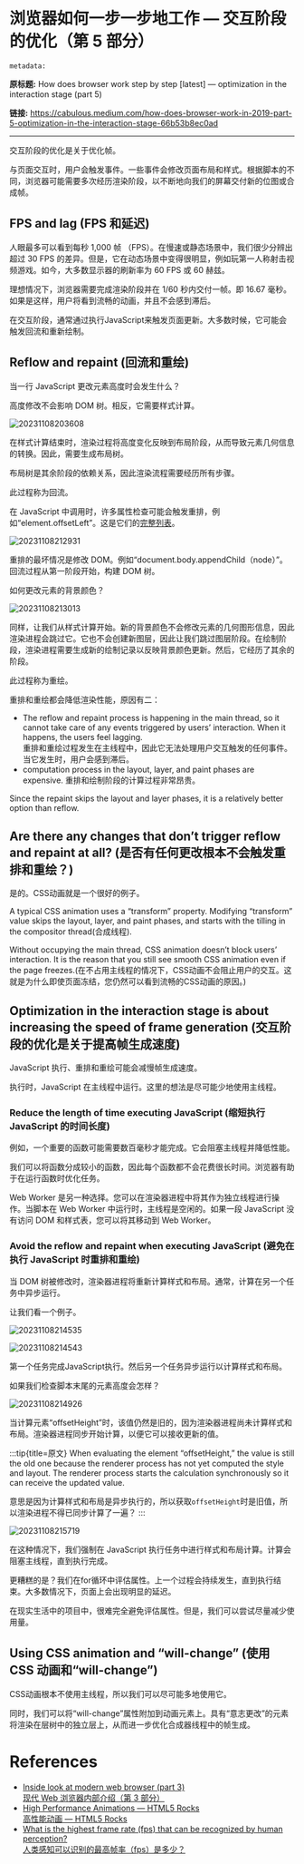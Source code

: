 # 浏览器如何一步一步地工作 — 交互阶段的优化（第 5 部分）

`metadata:`

**原标题:** How does browser work step by step [latest] — optimization in the interaction stage (part 5)

**链接:** https://cabulous.medium.com/how-does-browser-work-in-2019-part-5-optimization-in-the-interaction-stage-66b53b8ec0ad

---

交互阶段的优化是关于优化帧。

与页面交互时，用户会触发事件。一些事件会修改页面布局和样式。根据脚本的不同，浏览器可能需要多次经历渲染阶段，以不断地向我们的屏幕交付新的位图或合成帧。

## FPS and lag (FPS 和延迟)

人眼最多可以看到每秒 1,000 帧 （FPS）。在慢速或静态场景中，我们很少分辨出超过 30 FPS 的差异。但是，它在动态场景中变得很明显，例如玩第一人称射击视频游戏。如今，大多数显示器的刷新率为 60 FPS 或 60 赫兹。

理想情况下，浏览器需要完成渲染阶段并在 1/60 秒内交付一帧。即 16.67 毫秒。如果是这样，用户将看到流畅的动画，并且不会感到滞后。

在交互阶段，通常通过执行JavaScript来触发页面更新。大多数时候，它可能会触发回流和重新绘制。

## Reflow and repaint (回流和重绘)

当一行 JavaScript 更改元素高度时会发生什么？

高度修改不会影响 DOM 树。相反，它需要样式计算。

![20231108203608](https://blog-1318409910.cos.ap-beijing.myqcloud.com/blog/20231108203608.png)

在样式计算结束时，渲染过程将高度变化反映到布局阶段，从而导致元素几何信息的转换。因此，需要生成布局树。

布局树是其余阶段的依赖关系，因此渲染流程需要经历所有步骤。

此过程称为回流。 

在 JavaScript 中调用时，许多属性检查可能会触发重排，例如“element.offsetLeft”。这是它们的[完整列表](chrome/how-web-browser-works/what-forces-layout-reflow)。

![20231108212931](https://blog-1318409910.cos.ap-beijing.myqcloud.com/blog/20231108212931.png)

重排的最坏情况是修改 DOM。例如“document.body.appendChild（node）”。回流过程从第一阶段开始，构建 DOM 树。

如何更改元素的背景颜色？

![20231108213013](https://blog-1318409910.cos.ap-beijing.myqcloud.com/blog/20231108213013.png)

同样，让我们从样式计算开始。新的背景颜色不会修改元素的几何图形信息，因此渲染进程会跳过它。它也不会创建新图层，因此让我们跳过图层阶段。在绘制阶段，渲染进程需要生成新的绘制记录以反映背景颜色更新。然后，它经历了其余的阶段。

此过程称为重绘。

重排和重绘都会降低渲染性能，原因有二：

- The reflow and repaint process is happening in the main thread, so it cannot take care of any events triggered by users’ interaction. When it happens, the users feel lagging.  
重排和重绘过程发生在主线程中，因此它无法处理用户交互触发的任何事件。当它发生时，用户会感到滞后。
- computation process in the layout, layer, and paint phases are expensive.
  重排和绘制阶段的计算过程非常昂贵。

Since the repaint skips the layout and layer phases, it is a relatively better option than reflow.

## Are there any changes that don’t trigger reflow and repaint at all?  (是否有任何更改根本不会触发重排和重绘？)

是的。CSS动画就是一个很好的例子。

A typical CSS animation uses a “transform” property. Modifying “transform” value skips the layout, layer, and paint phases, and starts with the tilling in the compositor thread(合成线程).

Without occupying the main thread, CSS animation doesn’t block users’ interaction. It is the reason that you still see smooth CSS animation even if the page freezes.(在不占用主线程的情况下，CSS动画不会阻止用户的交互。这就是为什么即使页面冻结，您仍然可以看到流畅的CSS动画的原因。)

## Optimization in the interaction stage is about increasing the speed of frame generation (交互阶段的优化是关于提高帧生成速度)

JavaScript 执行、重排和重绘可能会减慢帧生成速度。

执行时，JavaScript 在主线程中运行。这里的想法是尽可能少地使用主线程。

### Reduce the length of time executing JavaScript  (缩短执行 JavaScript 的时间长度)

例如，一个重要的函数可能需要数百毫秒才能完成。它会阻塞主线程并降低性能。

我们可以将函数分成较小的函数，因此每个函数都不会花费很长时间。浏览器有助于在运行函数时优化任务。

Web Worker 是另一种选择。您可以在渲染器进程中将其作为独立线程进行操作。当脚本在 Web Worker 中运行时，主线程是空闲的。如果一段 JavaScript 没有访问 DOM 和样式表，您可以将其移动到 Web Worker。

### Avoid the reflow and repaint when executing JavaScript (避免在执行 JavaScript 时重排和重绘)

当 DOM 树被修改时，渲染器进程将重新计算样式和布局。通常，计算在另一个任务中异步运行。

让我们看一个例子。

![20231108214535](https://blog-1318409910.cos.ap-beijing.myqcloud.com/blog/20231108214535.png)

![20231108214543](https://blog-1318409910.cos.ap-beijing.myqcloud.com/blog/20231108214543.png)

第一个任务完成JavaScript执行。然后另一个任务异步运行以计算样式和布局。

如果我们检查脚本末尾的元素高度会怎样？

![20231108214926](https://blog-1318409910.cos.ap-beijing.myqcloud.com/blog/20231108214926.png)

当计算元素“offsetHeight”时，该值仍然是旧的，因为渲染器进程尚未计算样式和布局。渲染器进程同步开始计算，以便它可以接收更新的值。

:::tip{title=原文}
When evaluating the element “offsetHeight,” the value is still the old one because the renderer process has not yet computed the style and layout. The renderer process starts the calculation synchronously so it can receive the updated value.

意思是因为计算样式和布局是异步执行的，所以获取`offsetHeight`时是旧值，所以渲染进程不得已同步计算了一遍？
:::

![20231108215719](https://blog-1318409910.cos.ap-beijing.myqcloud.com/blog/20231108215719.png)

在这种情况下，我们强制在 JavaScript 执行任务中进行样式和布局计算。计算会阻塞主线程，直到执行完成。

更糟糕的是？我们在for循环中评估属性。上一个过程会持续发生，直到执行结束。大多数情况下，页面上会出现明显的延迟。

在现实生活中的项目中，很难完全避免评估属性。但是，我们可以尝试尽量减少使用量。

## Using CSS animation and “will-change” (使用 CSS 动画和“will-change”)

CSS动画根本不使用主线程，所以我们可以尽可能多地使用它。

同时，我们可以将“will-change”属性附加到动画元素上。具有“意志更改”的元素将渲染在层树中的独立层上，从而进一步优化合成器线程中的帧生成。

# References

*   [Inside look at modern web browser (part 3)  
    现代 Web 浏览器内部介绍（第 3 部分）](https://developers.google.com/web/updates/2018/09/inside-browser-part3)
*   [High Performance Animations — HTML5 Rocks  
    高性能动画 — HTML5 Rocks](https://www.html5rocks.com/en/tutorials/speed/high-performance-animations/)
*   [What is the highest frame rate (fps) that can be recognized by human perception?  
    人类感知可以识别的最高帧率（fps）是多少？](https://www.quora.com/What-is-the-highest-frame-rate-fps-that-can-be-recognized-by-human-perception-At-what-rate-do-we-essentially-stop-noticing-the-difference)







































